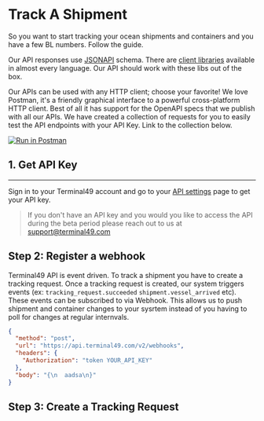 # Track A Shipment

So you want to start tracking your ocean shipments and containers and you have a few BL numbers. Follow the guide. 

Our API responses use [JSONAPI](https://jsonapi.org/) schema. There are [client libraries](https://jsonapi.org/implementations/#client-libraries) available in almost every language. Our API should work with these libs out of the box. 

Our APIs can be used with any HTTP client; choose your favorite! We love Postman, it's a friendly graphical interface to a powerful cross-platform HTTP client. Best of all it has support for the OpenAPI specs that we publish with all our APIs. We have created a collection of requests for you to easily test the API endpoints with your API Key. Link to the collection below. 

[![Run in Postman](https://run.pstmn.io/button.svg)](https://app.getpostman.com/run-collection/4989da1ade6756b2f636#?env%5Bproduction%5D=W3sia2V5IjoiYmFzZVVybCIsInZhbHVlIjoiaHR0cHM6Ly9hcGkudGVybWluYWw0OS5jb20vdjIiLCJlbmFibGVkIjp0cnVlfSx7ImtleSI6IkFQSV9UT0tFTiIsInZhbHVlIjoiIiwiZW5hYmxlZCI6dHJ1ZX1d)

## 1. Get API Key
---

Sign in to your Terminal49 account and go to your [API settings](https://app.terminal49.com/settings/api) page to get your API key. 

> If you don't have an API key and you would you like to access the API during the beta period please reach out to us at [support@terminal49.com](mailto:support@terminal49.com)

## Step 2: Register a webhook

Terminal49 API is event driven. To track a shipment you have to create a tracking request. Once a tracking request is created, our system triggers events (ex: `tracking_request.succeeded` `shipment.vessel_arrived` etc). These events can be subscribed to via Webhook. This allows us to push shipment and container changes to your sysrtem instead of you having to poll for changes at regular internvals. 

```json http
{
  "method": "post",
  "url": "https://api.terminal49.com/v2/webhooks",
  "headers": {
    "Authorization": "token YOUR_API_KEY"
  },
  "body": "{\n  aadsa\n}"
}
```

## Step 3: Create a Tracking Request

